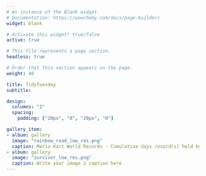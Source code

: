 ```yaml
---
# An instance of the Blank widget.
# Documentation: https://wowchemy.com/docs/page-builder/
widget: blank

# Activate this widget? true/false
active: true

# This file represents a page section.
headless: true

# Order that this section appears on the page.
weight: 40

title: TidyTuesday
subtitle:

design:
  columns: "2"
  spacing:
    padding: ["20px", "0", "20px", "0"]

gallery_item:
- album: gallery
  image: "rainbow_road_low_res.png"
  caption: Mario Kart World Records - Cumulative days record(s) held by players.
- album: gallery
  image: "survivor_low_res.png"
  caption: Write your image 2 caption here
---
```

